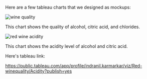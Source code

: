 Here are a few tableau charts that we designed as mockups:



![wine quality](https://user-images.githubusercontent.com/8925001/133021767-bdb2a9e2-9512-4030-a19a-c83a27a99327.png)


This chart shows the quality of alcohol, citric acid, and chlorides.

![red wine acidity](https://user-images.githubusercontent.com/8925001/133021931-9fa4bdc8-03dc-424f-bcd3-cb2f901594f5.png)


This chart shows the acidity level of alcohol and citric acid.

Here's tableau link:

https://public.tableau.com/app/profile/indranil.karmarkar/viz/Red-winequality/Acidity?publish=yes






























